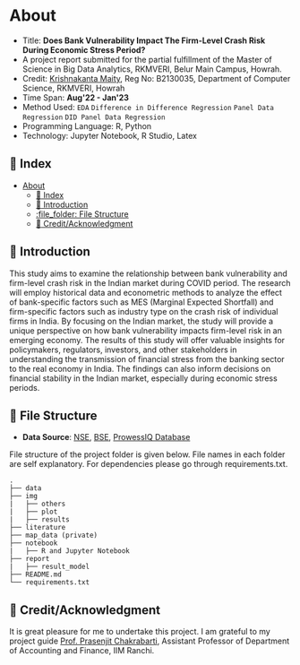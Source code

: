 # About
- Title: **Does Bank Vulnerability Impact The Firm-Level Crash Risk During Economic Stress Period?**
- A project report submitted for the partial fulfillment of the Master of Science in Big Data Analytics, RKMVERI, Belur Main Campus, Howrah.
- Credit: [Krishnakanta Maity](https://github.com/iamkkmcmd), Reg No: B2130035, Department of Computer Science, RKMVERI, Howrah 
- Time Span: **Aug'22 - Jan'23**
- Method Used:  `EDA` `Difference in Difference Regression` `Panel Data Regression` `DID Panel Data Regression`
- Programming Language: R, Python
- Technology: Jupyter Notebook, R Studio, Latex


## :ledger: Index

- [About](#about)
  - [:ledger: Index](#ledger-index)
  - [:beginner: Introduction](#beginner-introduction)
  - [:file\_folder: File Structure](#file_folder-file-structure)
  - [:star2: Credit/Acknowledgment](#star2-creditacknowledgment)

##  :beginner: Introduction
This study aims to examine the relationship between bank vulnerability and firm-level crash risk in the Indian market during COVID period. The research will employ historical data and econometric methods to analyze the effect of bank-specific factors such as MES (Marginal Expected Shortfall) and firm-specific factors such as industry type on the crash risk of individual firms in India. By focusing on the Indian market, the study will provide a unique perspective on how bank vulnerability impacts firm-level risk in an emerging economy. The results of this study will offer valuable insights for policymakers, regulators, investors, and other stakeholders in understanding the transmission of financial stress from the banking sector to the real economy in India. The findings can also inform decisions on financial stability in the Indian market, especially during economic stress periods.


##  :file_folder: File Structure
- **Data Source**: [NSE](https://www.nseindia.com/), [BSE](https://www.bseindia.com/?), [ProwessIQ Database](https://prowessiq.cmie.com/) 

File structure of the project folder is given below. File names in each folder are self explanatory. For dependencies please go through requirements.txt.

```
.
├── data
├── img
|   ├── others
|   ├── plot
|   ├── results
├── literature
├── map_data (private)
├── notebook
|   ├── R and Jupyter Notebook
├── report
|   ├── result_model
├── README.md
└── requirements.txt
```

## :star2: Credit/Acknowledgment
It is great pleasure for me to undertake this project. I am grateful to my project guide [Prof. Prasenjit Chakrabarti](https://www.linkedin.com/in/prasenjit-chakrabarti-767bb711/), Assistant Professor of Department of Accounting and Finance, IIM Ranchi.
